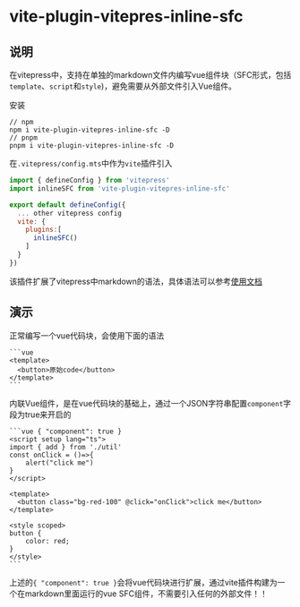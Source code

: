 vite-plugin-vitepres-inline-sfc
===

## 说明

在vitepress中，支持在单独的markdown文件内编写vue组件块（SFC形式，包括`template`、`script`和`style`)，避免需要从外部文件引入Vue组件。


安装
```
// npm
npm i vite-plugin-vitepres-inline-sfc -D
// pnpm 
pnpm i vite-plugin-vitepres-inline-sfc -D
```

在`.vitepress/config.mts`中作为`vite`插件引入

```js
import { defineConfig } from 'vitepress'
import inlineSFC from 'vite-plugin-vitepres-inline-sfc'

export default defineConfig({
  ... other vitepress config
  vite: {
    plugins:[
      inlineSFC()
    ]
  }
})
```

该插件扩展了vitepress中markdown的语法，具体语法可以参考[使用文档](https://www.shymean.com/article/在VitePress中实现内联Vue组件)

## 演示

正常编写一个vue代码块，会使用下面的语法
````
```vue
<template>
  <button>原始code</button>
</template>
```
````

内联Vue组件，是在vue代码块的基础上，通过一个JSON字符串配置`component`字段为true来开启的

````
```vue { "component": true } 
<script setup lang="ts">
import { add } from './util'
const onClick = ()=>{
    alert("click me")
}
</script>

<template>
  <button class="bg-red-100" @click="onClick">click me</button>
</template>

<style scoped>
button {
    color: red;
}
</style>
```
````

上述的`{ "component": true }`会将vue代码块进行扩展，通过vite插件构建为一个在markdown里面运行的vue SFC组件，不需要引入任何的外部文件！！
